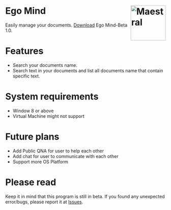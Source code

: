 # Ego Mind <img src="https://static.thenounproject.com/png/1399858-200.png" align="right" title="Maestral" width="110" height="110">
Easily manage your documents. [Download](https://github.com/GoodDay360/Ego-Mind/releases) Ego Mind-Beta 1.0.  
# Features
- Search your documents name.
- Search text in your documents and list all documents name that contain specific text.
# System requirements
- Window 8 or above
- Virtual Machine might not support
# Future plans
- Add Public QNA for user to help each other
- Add chat for user to communicate with each other
- Support more OS Platform
# Please read
Keep it in mind that this program is still in beta. If you found any unexpected error/bugs, please report it at [Issues](https://github.com/GoodDay360/Ego-Mind/issues).
